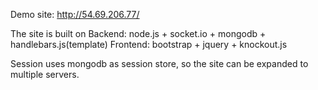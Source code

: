 Demo site: http://54.69.206.77/

The site is built on 
Backend: node.js + socket.io + mongodb + handlebars.js(template)
Frontend: bootstrap + jquery + knockout.js

Session uses mongodb as session store, so the site can be expanded to multiple servers.